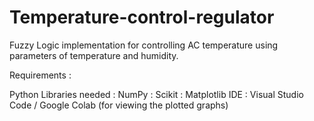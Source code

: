 # Temperature-control-regulator
Fuzzy Logic implementation for controlling AC temperature using parameters of temperature and humidity.


Requirements :

Python Libraries needed : NumPy
                        : Scikit
                        : Matplotlib
IDE : Visual Studio Code / Google Colab (for viewing the plotted graphs)
